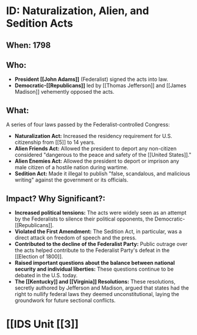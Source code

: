 # ID: Naturalization, Alien, and Sedition Acts 
## When: 1798
## Who: 
* **President [[John Adams]]** (Federalist) signed the acts into law.
* **Democratic-[[Republicans]]** led by [[Thomas Jefferson]] and [[James Madison]] vehemently opposed the acts. 
## What:
A series of four laws passed by the Federalist-controlled Congress:
* **Naturalization Act:** Increased the residency requirement for U.S. citizenship from [[5]] to 14 years. 
* **Alien Friends Act:** Allowed the president to deport any non-citizen considered "dangerous to the peace and safety of the [[United States]]."
* **Alien Enemies Act:** Allowed the president to deport or imprison any male citizen of a hostile nation during wartime.
* **Sedition Act:** Made it illegal to publish "false, scandalous, and malicious writing" against the government or its officials. 
## Impact? Why Significant?:
* **Increased political tensions:** The acts were widely seen as an attempt by the Federalists to silence their political opponents, the Democratic-[[Republicans]].
* **Violated the First Amendment:** The Sedition Act, in particular, was a direct attack on freedom of speech and the press. 
* **Contributed to the decline of the Federalist Party:** Public outrage over the acts helped contribute to the Federalist Party's defeat in the [[Election of 1800]].
* **Raised important questions about the balance between national security and individual liberties:**  These questions continue to be debated in the U.S. today.
* **The [[Kentucky]] and [[Virginia]] Resolutions:**  These resolutions, secretly authored by Jefferson and Madison, argued that states had the right to nullify federal laws they deemed unconstitutional, laying the groundwork for future sectional conflicts. 

# [[IDS Unit [[3]]